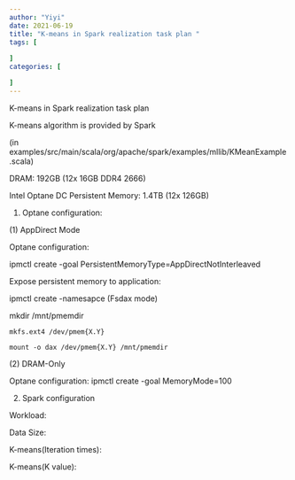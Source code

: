 ```yaml
---
author: "Yiyi"
date: 2021-06-19
title: "K-means in Spark realization task plan "
tags: [
 
]
categories: [

]
---
```


K-means in Spark realization task plan  

K-means algorithm is provided by Spark  

(in examples/src/main/scala/org/apache/spark/examples/mllib/KMeanExample.scala)  

DRAM: 192GB (12x 16GB DDR4 2666)  

Intel Optane DC Persistent Memory: 1.4TB (12x 126GB)  



1.	Optane configuration:  

(1)	AppDirect Mode  

Optane configuration:   

ipmctl create -goal PersistentMemoryType=AppDirectNotInterleaved  


Expose persistent memory to application:  

ipmctl create -namesapce (Fsdax mode)

mkdir /mnt/pmemdir

	mkfs.ext4 /dev/pmem{X.Y}

	mount -o dax /dev/pmem{X.Y} /mnt/pmemdir



(2)	DRAM-Only

Optane configuration: ipmctl create -goal MemoryMode=100


2.	Spark configuration

Workload:

Data Size:

K-means(Iteration times):

K-means(K value):

